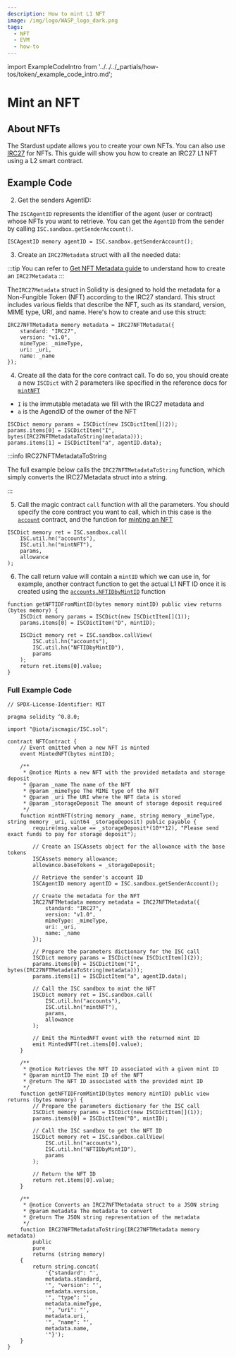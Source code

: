 ```yaml
---
description: How to mint L1 NFT
image: /img/logo/WASP_logo_dark.png
tags:
  - NFT
  - EVM
  - how-to
---
```

import ExampleCodeIntro from '../../../_partials/how-tos/token/_example_code_intro.md';

# Mint an NFT
## About NFTs

The Stardust update allows you to create your own NFTs. You can also use [IRC27](/tips/tips/TIP-0027) for NFTs. This guide will show you how to create an IRC27 L1 NFT using a L2 smart contract.

## Example Code

<ExampleCodeIntro/>

2. Get the senders AgentID:

The `ISCAgentID` represents the identifier of the agent (user or contract) whose NFTs you want to retrieve. You can get the `AgentID` from the sender by calling `ISC.sandbox.getSenderAccount()`.

```solidity
ISCAgentID memory agentID = ISC.sandbox.getSenderAccount();
```

3. Create an `IRC27Metadata` struct  with all the needed data:

:::tip 
You can refer to [Get NFT Metadata guide](/isc/how-tos/core-contracts/nft/get-nft-metadata/) to understand how to create an `IRC27Metadata` 
:::

The`IRC27Metadata` struct in Solidity is designed to hold the metadata for a Non-Fungible Token (NFT) according to the IRC27 standard. This struct includes various fields that describe the NFT, such as its standard, version, MIME type, URI, and name. Here's how to create and use this struct:

```solidity
IRC27NFTMetadata memory metadata = IRC27NFTMetadata({
    standard: "IRC27",
    version: "v1.0",
    mimeType: _mimeType,
    uri: _uri,
    name: _name
});
```


4. Create all the data for the core contract call. To do so, you should create a new `ISCDict` with 2 parameters like specified in the reference docs for [`mintNFT`](../../../reference/core-contracts/accounts.md#mintnfti-immutabledata-a-agentid-c-collectionid-w-withdrawonmint)
* `I` is the immutable metadata we fill with the IRC27 metadata and
* `a` is the AgendID of the owner of the NFT

```solidity
ISCDict memory params = ISCDict(new ISCDictItem[](2));
params.items[0] = ISCDictItem("I", bytes(IRC27NFTMetadataToString(metadata)));
params.items[1] = ISCDictItem("a", agentID.data);
```

:::info IRC27NFTMetadataToString

The full example below calls the `IRC27NFTMetadataToString` function, which simply converts the IRC27Metadata struct into a string.

:::

5. Call the magic contract `call` function with all the parameters. You should specify the core contract you want to call, which in this case is the [`account`](../../../reference/core-contracts/accounts.md) contract, and the function for [minting an NFT](../../../reference/core-contracts/accounts.md#mintnfti-immutabledata-a-agentid-c-collectionid-w-withdrawonmint)

```solidity
ISCDict memory ret = ISC.sandbox.call(
    ISC.util.hn("accounts"),
    ISC.util.hn("mintNFT"),
    params,
    allowance
);
```

6. The call return value will contain a `mintID` which we can use in, for example, another contract function to get the actual L1 NFT ID once it is created using the [`accounts.NFTIDbyMintID`](../../../reference/core-contracts/accounts.md#nftidbymintidd-mintid) function

```solidity
function getNFTIDFromMintID(bytes memory mintID) public view returns (bytes memory) {
    ISCDict memory params = ISCDict(new ISCDictItem[](1));
    params.items[0] = ISCDictItem("D", mintID);

    ISCDict memory ret = ISC.sandbox.callView(
        ISC.util.hn("accounts"),
        ISC.util.hn("NFTIDbyMintID"),
        params
    );
    return ret.items[0].value;
} 
```

### Full Example Code 

```solidity
// SPDX-License-Identifier: MIT

pragma solidity ^0.8.0;

import "@iota/iscmagic/ISC.sol";

contract NFTContract {
    // Event emitted when a new NFT is minted
    event MintedNFT(bytes mintID);

    /**
     * @notice Mints a new NFT with the provided metadata and storage deposit
     * @param _name The name of the NFT
     * @param _mimeType The MIME type of the NFT
     * @param _uri The URI where the NFT data is stored
     * @param _storageDeposit The amount of storage deposit required
     */
    function mintNFT(string memory _name, string memory _mimeType, string memory _uri, uint64 _storageDeposit) public payable {
        require(msg.value == _storageDeposit*(10**12), "Please send exact funds to pay for storage deposit");

        // Create an ISCAssets object for the allowance with the base tokens
        ISCAssets memory allowance;
        allowance.baseTokens = _storageDeposit;

        // Retrieve the sender's account ID
        ISCAgentID memory agentID = ISC.sandbox.getSenderAccount();

        // Create the metadata for the NFT
        IRC27NFTMetadata memory metadata = IRC27NFTMetadata({
            standard: "IRC27",
            version: "v1.0",
            mimeType: _mimeType,
            uri: _uri,
            name: _name
        });

        // Prepare the parameters dictionary for the ISC call
        ISCDict memory params = ISCDict(new ISCDictItem[](2));
        params.items[0] = ISCDictItem("I", bytes(IRC27NFTMetadataToString(metadata)));
        params.items[1] = ISCDictItem("a", agentID.data);

        // Call the ISC sandbox to mint the NFT
        ISCDict memory ret = ISC.sandbox.call(
            ISC.util.hn("accounts"),
            ISC.util.hn("mintNFT"),
            params,
            allowance
        );

        // Emit the MintedNFT event with the returned mint ID
        emit MintedNFT(ret.items[0].value);
    }

    /**
     * @notice Retrieves the NFT ID associated with a given mint ID
     * @param mintID The mint ID of the NFT
     * @return The NFT ID associated with the provided mint ID
     */
    function getNFTIDFromMintID(bytes memory mintID) public view returns (bytes memory) {
        // Prepare the parameters dictionary for the ISC call
        ISCDict memory params = ISCDict(new ISCDictItem[](1));
        params.items[0] = ISCDictItem("D", mintID);

        // Call the ISC sandbox to get the NFT ID
        ISCDict memory ret = ISC.sandbox.callView(
            ISC.util.hn("accounts"),
            ISC.util.hn("NFTIDbyMintID"),
            params
        );

        // Return the NFT ID
        return ret.items[0].value;
    } 

    /**
     * @notice Converts an IRC27NFTMetadata struct to a JSON string
     * @param metadata The metadata to convert
     * @return The JSON string representation of the metadata
     */
    function IRC27NFTMetadataToString(IRC27NFTMetadata memory metadata)
        public
        pure
        returns (string memory)
    {
        return string.concat(
            '{"standard": "',
            metadata.standard,
            '", "version": "',
            metadata.version,
            '", "type": "',
            metadata.mimeType,
            '", "uri": "',
            metadata.uri,
            '", "name": "',
            metadata.name,
            '"}');
    }
}
```
